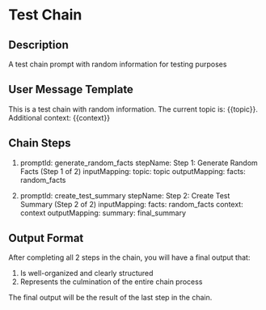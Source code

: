 # Test Chain

## Description
A test chain prompt with random information for testing purposes

## User Message Template
This is a test chain with random information. The current topic is: {{topic}}. Additional context: {{context}}

## Chain Steps

1. promptId: generate_random_facts
   stepName: Step 1: Generate Random Facts (Step 1 of 2)
   inputMapping:
     topic: topic
   outputMapping:
     facts: random_facts

2. promptId: create_test_summary
   stepName: Step 2: Create Test Summary (Step 2 of 2)
   inputMapping:
     facts: random_facts
     context: context
   outputMapping:
     summary: final_summary

## Output Format

After completing all 2 steps in the chain, you will have a final output that:

1. Is well-organized and clearly structured
2. Represents the culmination of the entire chain process

The final output will be the result of the last step in the chain.
